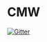 # CMW

[![Gitter](https://badges.gitter.im/Join%20Chat.svg)](https://gitter.im/adRaduga/CMW?utm_source=badge&utm_medium=badge&utm_campaign=pr-badge&utm_content=badge)